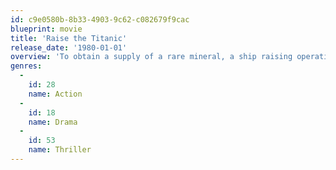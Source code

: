 ```yaml
---
id: c9e0580b-8b33-4903-9c62-c082679f9cac
blueprint: movie
title: 'Raise the Titanic'
release_date: '1980-01-01'
overview: 'To obtain a supply of a rare mineral, a ship raising operation is conducted for the only known source, the Titanic.'
genres:
  -
    id: 28
    name: Action
  -
    id: 18
    name: Drama
  -
    id: 53
    name: Thriller
---
```

